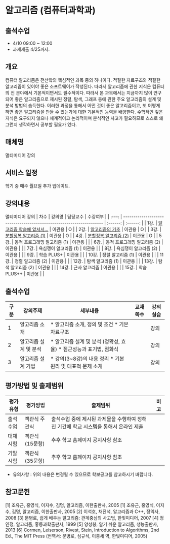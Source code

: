 # 알고리즘 (컴퓨터과학과)

## 출석수업 
- 4/10 09:00 ~ 12:00
- 과제제출 4/25까지.

## 개요
 컴퓨터 알고리즘은 전산학의 핵심적인 과목 중의 하나이다. 적절한 자료구조와 적절한 알고리즘이 있어야 좋은 소프트웨어가 작성된다. 따라서 알고리즘에 관한 지식은 컴퓨터의 전 분야에서 기본적이면서도 필수적이다. 따라서 본 과목에서는 지금까지 많이 연구되어 좋은 알고리즘으로 제시된 정렬, 탐색, 그래프 등에 관한 주요 알고리즘의 설계 및 분석 방법의 습득한다. 이러한 과정을 통해서 어떤 것이 좋은 알고리즘이고, 또 어떻게 하면 좋은 알고리즘을 만들 수 있는가에 대한 기본적인 능력을 배양한다. 수학적인 깊은 지식은 요구되지 않으나 체계적이고 논리적이며 분석적인 사고가 필요하므로 스스로 왜 그런지 생각하면서 공부할 필요가 있다.

## 매체명
멀티미디어 강의

## 서비스 일정
학기 중 매주 월요일 추가 업데이트.

## 강의내용
멀티미디어 강의
| 차수  | 강의명                                                               | 담당교수 | 수강여부 |
| :---: | -------------------------------------------------------------------- | :------: | :------: |
| 1강.  | [알고리즘 학습에 앞서서...](./contents/01_알고리즘_학습에_앞서서.md) |  이관용  |    O     |
| 2강.  | [알고리즘의 기초](./contents/02_알고리즘의_기초.md)                  |  이관용  |    O     |
| 3강.  | [분할정복 알고리즘 (1)](./contents/03_분할정복_알고리즘_1.md)        |  이관용  |    O     |
| 4강.  | [분할정복 알고리즘 (2)](./contents/04_분할정복_알고리즘_2.md)        |  이관용  |    O     |
| 5강.  | 동적 프로그래밍 알고리즘 (1)                                         |  이관용  |          |
| 6강.  | 동적 프로그래밍 알고리즘 (2)                                         |  이관용  |          |
| 7강.  | 욕심쟁이 알고리즘 (1)                                                |  이관용  |          |
| 8강.  | 욕심쟁이 알고리즘 (2)                                                |  이관용  |          |
| 9강.  | 학습 PLUS+                                                           |  이관용  |          |
| 10강. | 정렬 알고리즘 (1)                                                    |  이관용  |          |
| 11강. | 정렬 알고리즘 (2)                                                    |  이관용  |          |
| 12강. | 탐색 알고리즘 (1)                                                    |  이관용  |          |
| 13강. | 탐색 알고리즘 (2)                                                    |  이관용  |          |
| 14강. | 근사 알고리즘                                                        |  이관용  |          |
| 15강. | 학습 PLUS++                                                          |  이관용  |          |

## 출석수업
| 구분 | 강의주제              | 세부내용                                                           | 교재쪽수 | 강의실습 |
| ---- | --------------------- | ------------------------------------------------------------------ | -------- | -------- |
| 1    | 알고리즘 소개         | * 알고리즘 소개, 정의 및 조건 * 기본 자료구조                      |          | 강의     |
| 2    | 알고리즘 설계 및 분석 | * 알고리즘 설계 및 분석 (정확성, 효율) * 점근성능과 표기법, 점화식 |          | 강의     |
| 3    | 알고리즘 설계 기법    | * 강의(3~8강)의 내용 정리 * 기본 원리 및 대표적 문제 소개          |          | 강의     |

## 평가방법 및 출제범위

| 평가유형 | 평가방법       | 출제범위                                                                              | 비고 |
| -------- | -------------- | ------------------------------------------------------------------------------------- | ---- |
| 출석수업 | 객관식 주관식  | 출석수업 중에 제시된 과제물을 수행하여 정해진 기간에 학교 시스템을 통해서 온라인 제출 |      |
| 대체시험 | 객관식(15문항) | 추후 학교 홈페이지 공지사항 참조                                                      |      |
| 기말시험 | 객관식(35문항) | 추후 학교 홈페이지 공지사항 참조                                                      |      |
- 유의사항 : 위의 내용은 변경될 수 있으므로 학보공고를 참고하시기 바랍니다.


## 참고문헌
[1] 조유근, 홍영식, 이지수, 김명, 알고리즘, 이한출판사, 2005
[1] 조유근, 홍영식, 이지수, 김명, 알고리즘, 이한출판사, 2005
[2] 이석호, 채진석, 알고리즘과 C++, 정익사, 2008
[3] 문병로, 쉽게 배우는 알고리즘: 관계중심의 사고법, 한빛미디어, 2007
[4] 정인정, 알고리즘, 홍릉과학출판사, 1999
[5] 양성봉, 알기 쉬운 알고리즘, 생능출판사, 2013
[6] Cormen, Leiserson, Rivest, Stein, Introduction to Algorithms, 2nd Ed., The MIT Press (번역서: 문병로, 심규석, 이충세 역, 한빛미디어, 2005)
